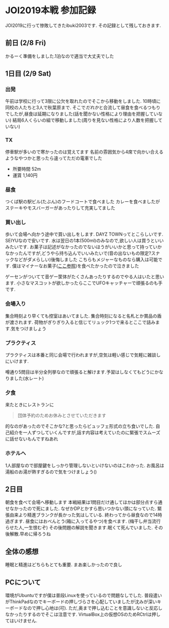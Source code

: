 # JOI2019本戦 参加記録

JOI2019に行って惨敗してきたibuki2003です.
その記録として残しておきます.

## 前日 (2/8 Fri)

かるーく準備をしました.1泊なので適当で大丈夫でした

## 1日目 (2/9 Sat)

### 出発

午前は学校に行って3限に公欠を取れたのでそこから移動をしました.
10時頃に同校の人たちと3人で秋葉原まで.
そこで*だれか*と合流して昼食を食べるつもりでしたが,昼食は延期になりました(話を聞かない性格により理由を把握していない)
結局6人くらいの組で移動しました(周りを見ない性格により人数を把握していない)

### TX

停車駅が多いので寒かったのは覚えてます
名前の雰囲気から4席で向かい合えるようなやつかと思ったら違ってただの電車でした

- 所要時間 52m
- 運賃 1,140円

### 昼食

つくば駅の駅ビル(たぶん)のフードコートで食べました
カレーを食べましたがステーキやモスバーガーがあったりして充実してました

### 買い出し

歩いて会場へ向かう途中で買い出しをします.
DAYZ TOWNってとこらしいです.
SEIYUなので安いです.
水は翌日の1本(500ml)のみなので,欲しい人は買うといいみたいです.
お菓子は記述がなかったのでないほうがいいかと思って持っていかなかったんですが,どうやら持ち込んでいいみたいで(音の出ないもの限定?スナックなどがダメらしい)後悔しました
こちらもメジャーなものなら購入は可能です.
僕はマイナーなお菓子([ここ参照](/about))を食べたかったので泣きました

ゲーセンがついてて音ゲー筐体がたくさんあったりするのでやる人はいたと思います.
小さなマスコットが欲しかったらここでUFOキャッチャーで頑張るのも手です.

### 会場入り

集合時刻より早くても控室はあいてました.
集合時刻になると名札とか賞品の盾が渡されます.
荷物がぎりぎり入ると信じてリュック1つで来るとここで詰みます.気をつけましょう

### プラクティス

プラクティスは本番と同じ会場で行われますが,空気は軽い感じで気軽に雑談しにいけます.

噂通り5問目は半分全列挙なので頑張ると解けます.予習はしなくてもどうにかなりました(水レート)

### 夕食

来たときにレストランに

> 団体予約のためお休みとさせていただきます

的なのがあったのでそこかな?と思ったらビュッフェ形式の立ち食いでした.
自己紹介を一人ずつしていくんですが,話す内容は考えていたのに緊張でスムーズに話せないもんですねあれ

### ホテルへ

1人部屋なので部屋鍵をしっかり管理しないといけないのはこわかった.
お風呂は湯船のお湯が熱すぎるので気をつけましょう()

## 2日目

朝食を食べて会場へ移動します
本戦結果は1問目だけ通してほかは部分点すら通せなかったので死にました.
なぜかDPとかすら思いつかない頭になっていた.
緊張由来より精進ブランクが長かった気はしている.
終わってから昼食なので14時過ぎます.
昼食にはおべんとう(箱に入ってるやつ)を食べます.
(梅干し弁当流行らせた人,一生恨むぞ)
その後問題の解説を聞きます.眠くて死んでいました.
その後解散.早めに帰ろうね

## 全体の感想

睡眠と精進はどちらもとても重要.
まあ楽しかったので良し

## PCについて

環境がUbuntuですが僕は普段Linuxを使っているので問題なしでした.
普段遣いがThinkPadなのでキーボードの押しづらさを心配していましたが沈みが深いキーボードなので押し心地は(可).
ただ,奥まで押し込むことを意識しないと反応しなかったりするのでそこは注意です.
VirtualBox上の仮想OSのためRCtrlは押してはいけません.
